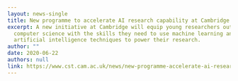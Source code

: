 ```yaml
---
layout: news-single
title: New programme to accelerate AI research capability at Cambridge
excerpt: A new initiative at Cambridge will equip young researchers outside
  computer science with the skills they need to use machine learning and
  artificial intelligence techniques to power their research.
author: ""
date: 2020-06-22
authors: null
link: https://www.cst.cam.ac.uk/news/new-programme-accelerate-ai-research-capability-cambridge
---
```

